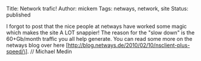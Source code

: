 Title: Network trafic!
Author: mickem
Tags: netways, network, site
Status: published

I forgot to post that the nice people at netways have worked some magic
which makes the site A LOT snappier! The reason for the "slow down" is
the 60+Gb/month traffic you all help generate. You can read some more on
the netways blog over here
\[http://blog.netways.de/2010/02/10/nsclient-plus-speed/\]. // Michael
Medin
